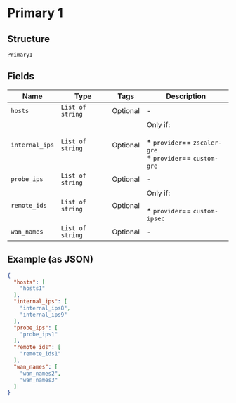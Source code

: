 
# Primary 1

## Structure

`Primary1`

## Fields

| Name | Type | Tags | Description |
|  --- | --- | --- | --- |
| `hosts` | `List of string` | Optional | - |
| `internal_ips` | `List of string` | Optional | Only if:<br><br>* `provider`== `zscaler-gre`<br>* `provider`== `custom-gre` |
| `probe_ips` | `List of string` | Optional | - |
| `remote_ids` | `List of string` | Optional | Only if:<br><br>* `provider`== `custom-ipsec` |
| `wan_names` | `List of string` | Optional | - |

## Example (as JSON)

```json
{
  "hosts": [
    "hosts1"
  ],
  "internal_ips": [
    "internal_ips8",
    "internal_ips9"
  ],
  "probe_ips": [
    "probe_ips1"
  ],
  "remote_ids": [
    "remote_ids1"
  ],
  "wan_names": [
    "wan_names2",
    "wan_names3"
  ]
}
```

